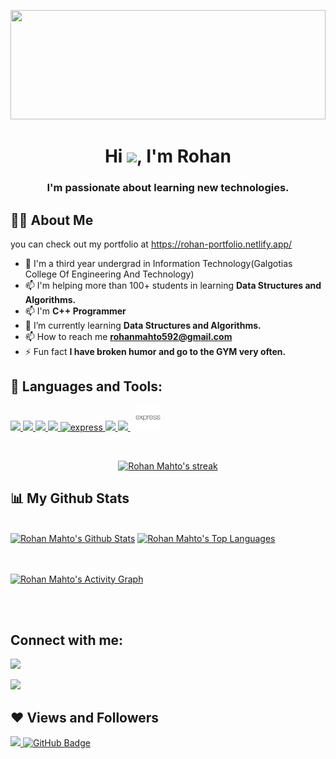 <a href="#"><img  width="100%" height="175px" src="https://i.imgur.com/iXuL1HG.png" height="175px"/></a>

<h1 align="center">Hi <img src="https://raw.githubusercontent.com/MartinHeinz/MartinHeinz/master/wave.gif" width="30px">, I'm Rohan</h1>
<h3 align="center">I'm passionate about learning new technologies.</h3>


## 🙋‍♂️ About Me
  you can check out my portfolio at https://rohan-portfolio.netlify.app/

- 🚀 I'm a third year undergrad in Information Technology(Galgotias College Of Engineering And Technology)
- 📫 I'm helping more than 100+ students in learning **Data Structures and Algorithms.**
- 📫 I'm **C++ Programmer**
- 🌱 I’m currently learning **Data Structures and Algorithms.**
- 📫 How to reach me **rohanmahto592@gmail.com**
- ⚡ Fun fact **I have broken humor and go to the GYM very often.**

## 🚀 Languages and Tools:

<p align="left"> 
    <a href="https://www.c++.com" target="_blank"> <img src="https://img.icons8.com/ios-filled/50/000000/c-plus-plus-logo.png"/> </a>
    <a href="https://www.python.org/" target="_blank"> <img src="https://img.icons8.com/color/48/000000/python--v1.png"/> </a>
    <a href="https://www.w3.org/html/" target="_blank"> <img src="https://img.icons8.com/color/48/000000/html-5.png"/> </a> 
    <a href="https://www.w3schools.com/css/" target="_blank"> <img src="https://img.icons8.com/color/48/000000/css3.png"/> </a> 
     <a href="https://reactjs.org" target="_blank"> <img src="https://www.vectorlogo.zone/logos/reactjs/reactjs-ar21.svg" alt="express" width="60" height="60"/> </a>
    <a href="https://getbootstrap.com" target="_blank"> <img src="https://img.icons8.com/color/48/000000/bootstrap.png"/> </a>  
<!--     <a style="padding-right:8px;" href="https://nodejs.org" target="_blank"> <img src="https://img.icons8.com/color/48/000000/nodejs.png"/> </a>  -->
    <a style="padding-right:8px;" href="https://www.mysql.com/" target="_blank"> <img src="https://img.icons8.com/fluent/50/000000/mysql-logo.png"/> </a>
<!--     <a href="https://www.mongodb.com/" target="_blank"> <img src="https://raw.githubusercontent.com/devicons/devicon/master/icons/mongodb/mongodb-original-wordmark.svg" alt="mongodb" width="48" height="48"/> </a>  -->
  <a href="https://expressjs.com" target="_blank"> <img src="https://raw.githubusercontent.com/devicons/devicon/master/icons/express/express-original-wordmark.svg" alt="express" width="40" height="40"/>
    
</p>

<!-- [![React Badge](https://img.shields.io/badge/-React-61DBFB?style=for-the-badge&labelColor=black&logo=react&logoColor=61DBFB)](#)  [![Javascript Badge](https://img.shields.io/badge/-Javascript-F0DB4F?style=for-the-badge&labelColor=black&logo=javascript&logoColor=F0DB4F)](#) [![Typescript Badge](https://img.shields.io/badge/-Typescript-007acc?style=for-the-badge&labelColor=black&logo=typescript&logoColor=007acc)](#) [![Nodejs Badge](https://img.shields.io/badge/-Nodejs-3C873A?style=for-the-badge&labelColor=black&logo=node.js&logoColor=3C873A)](#) [![GraphQL Badge](https://img.shields.io/badge/-GraphQl-e535ab?style=for-the-badge&labelColor=black&logo=node.js&logoColor=e535ab)](#) -->
<br/>

<p align="center">
    <a href="https://github.com/rohanmahto592/github-readme-streak-stats">
        <img title="🔥 Get streak stats for your profile at git.io/streak-stats" alt="Rohan Mahto's streak" src="https://github-readme-streak-stats.herokuapp.com/?user=rohanmahto592&theme=black-ice&hide_border=true&stroke=0000&background=060A0CD0"/>
    </a>
</p>

## 📊 My Github Stats

  <br/>
    <a href="https://github.com/rohanmahto592/github-readme-stats"><img alt="Rohan Mahto's Github Stats" src="https://github-readme-stats.vercel.app/api?username=rohanmahto592&show_icons=true&count_private=true&theme=react&hide_border=true&bg_color=0D1117" /></a>
  <a href="https://github.com/rohanmahto592/github-readme-stats"><img alt="Rohan Mahto's Top Languages" src="https://github-readme-stats.vercel.app/api/top-langs/?username=rohanmahto592&langs_count=8&count_private=true&layout=compact&theme=react&hide_border=true&bg_color=0D1117" /></a>
  <br/>
  


<br/>
<br/>

<a href="https://github.com/rohanmahto592/github-readme-activity-graph"><img alt="Rohan Mahto's Activity Graph" src="https://activity-graph.herokuapp.com/graph?username=rohanmahto592&bg_color=0D1117&color=5BCDEC&line=5BCDEC&point=FFFFFF&hide_border=true" /></a>

<br/>
<br/>

## Connect with me:
<p align="left">

<a href = "https://www.linkedin.com/in/rohan-mahto-619a491aa"><img src="https://img.icons8.com/fluent/48/000000/linkedin.png"/></a>

<a href = "https://www.instagram.com/rohan_mahto_/"><img src="https://img.icons8.com/fluent/48/000000/instagram-new.png"/></a>
</p>

## ❤ Views and Followers
<a href="https://github.com/Meghna-DAS/github-profile-views-counter">
    <img src="https://komarev.com/ghpvc/?username=rohanmahto592">
</a>
<a href="https://github.com/rohanmahto592?tab=followers"><img src="https://img.shields.io/github/followers/rohanmahto592?label=Followers&style=social" alt="GitHub Badge"></a>
